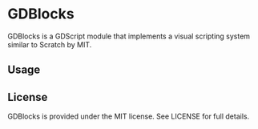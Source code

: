# GDBlocks
GDBlocks is a GDScript module that implements a visual scripting system similar to Scratch by MIT.

## Usage

## License
GDBlocks is provided under the MIT license. See LICENSE for full details.
